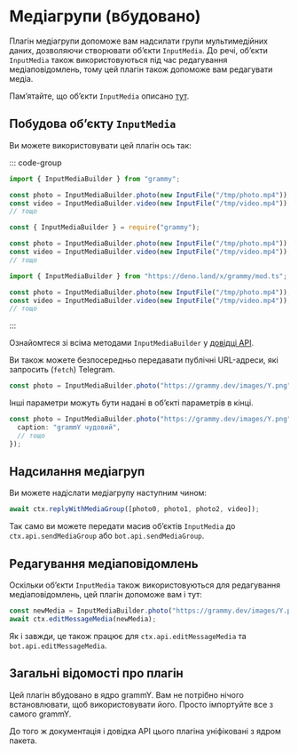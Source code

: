 # Медіагрупи (вбудовано)

Плагін медіагрупи допоможе вам надсилати групи мультимедійних даних, дозволяючи створювати обʼєкти `InputMedia`.
До речі, обʼєкти `InputMedia` також використовуються під час редагування медіаповідомлень, тому цей плагін також допоможе вам редагувати медіа.

Памʼятайте, що обʼєкти `InputMedia` описано [тут](https://core.telegram.org/bots/api#inputmedia).

## Побудова обʼєкту `InputMedia`

Ви можете використовувати цей плагін ось так:

::: code-group

```ts [TypeScript]
import { InputMediaBuilder } from "grammy";

const photo = InputMediaBuilder.photo(new InputFile("/tmp/photo.mp4"));
const video = InputMediaBuilder.video(new InputFile("/tmp/video.mp4"));
// тощо
```

```js [JavaScript]
const { InputMediaBuilder } = require("grammy");

const photo = InputMediaBuilder.photo(new InputFile("/tmp/photo.mp4"));
const video = InputMediaBuilder.video(new InputFile("/tmp/video.mp4"));
// тощо
```

```ts [Deno]
import { InputMediaBuilder } from "https://deno.land/x/grammy/mod.ts";

const photo = InputMediaBuilder.photo(new InputFile("/tmp/photo.mp4"));
const video = InputMediaBuilder.video(new InputFile("/tmp/video.mp4"));
// тощо
```

:::

Ознайомтеся зі всіма методами `InputMediaBuilder` у [довідці API](https://deno.land/x/grammy/mod.ts?s=InputMediaBuilder).

Ви також можете безпосередньо передавати публічні URL-адреси, які запросить (`fetch`) Telegram.

```ts
const photo = InputMediaBuilder.photo("https://grammy.dev/images/Y.png");
```

Інші параметри можуть бути надані в обʼєкті параметрів в кінці.

```ts
const photo = InputMediaBuilder.photo("https://grammy.dev/images/Y.png", {
  caption: "grammY чудовий",
  // тощо
});
```

## Надсилання медіагруп

Ви можете надіслати медіагрупу наступним чином:

```ts
await ctx.replyWithMediaGroup([photo0, photo1, photo2, video]);
```

Так само ви можете передати масив обʼєктів `InputMedia` до `ctx.api.sendMediaGroup` або `bot.api.sendMediaGroup`.

## Редагування медіаповідомлень

Оскільки обʼєкти `InputMedia` також використовуються для редагування медіаповідомлень, цей плагін допоможе вам і тут:

```ts
const newMedia = InputMediaBuilder.photo("https://grammy.dev/images/Y.png");
await ctx.editMessageMedia(newMedia);
```

Як і завжди, це також працює для `ctx.api.editMessageMedia` та `bot.api.editMessageMedia`.

## Загальні відомості про плагін

Цей плагін вбудовано в ядро grammY.
Вам не потрібно нічого встановлювати, щоб використовувати його.
Просто імпортуйте все з самого grammY.

До того ж документація і довідка API цього плагіна уніфіковані з ядром пакета.
